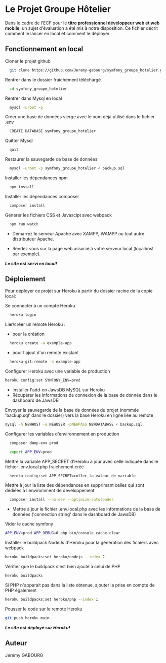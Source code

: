 
# Le Projet Groupe Hôtelier

Dans le cadre de l'ECF pour le **titre professionnel développeur web et web mobile**, un sujet d'évaluation a été mis à notre disposition.
Ce fichier décrit comment le lancer en local et comment le déployer.


## Fonctionnement en local

Cloner le projet github

```bash
  git clone https://github.com/Jeremy-gabourg/symfony_groupe_hotelier.git
```

Rentrer dans le dossier fraichement téléchargé 

```bash
  cd symfony_groupe_hotelier
```
Rentrer dans Mysql en local
```bash
  mysql -uroot -p
```
Créer une base de données vierge avec le nom déjà utilisé dans le fichier .env
```bash
  CREATE DATABASE symfony_groupe_hotelier
```
Quitter Mysql
```bash
  quit
```
Restaurer la sauvegarde de base de données
```bash
  mysql -uroot -p symfony_groupe_hotelier < backup.sql
```
Installer les dépendances npm

```bash
  npm install
```
Installer les dépendances composer

```bash
  composer install
```
Générer les fichiers CSS et Javascipt avec webpack

```bash
  npm run watch
```

- Démarrez le serveur Apache avec XAMPP, WAMPP ou tout autre distributeur Apache.

- Rendez vous sur la page web associé à votre serveur local (localhost par exemple).

**_Le site est servi en local!_**




## Déploiement

Pour déployer ce projet sur Heroku à partir du dossier racine de la copie local:

Se connecter à un compte Heroku
```bash
  heroku login
```
Lier/créer un remote Heroku :
- pour la création

```bash
  heroku create -a example-app
```
- pour l'ajout d'un remote existant
```bash
  heroku git:remote -a example-app
```
Configurer Heroku avec une variable de production
```bash
heroku config:set SYMFONY_ENV=prod
```
- Installer l'add-on JawsDB MySQL sur Heroku
- Récupérer les informations de connexion de la base de donnée dans le dashboard de JawsDB

Envoyer la sauvegarde de la base de données du projet (nommée 'backup.sql' dans le dossier) vers la base Heroku en ligne liée au remote
```bash
mysql -h NEWHOST -u NEWUSER -pNEWPASS NEWDATABASE < backup.sql
```
Configurer les variables d'environnement en production
```bash
  composer dump-env prod
```
```bash
  export APP_ENV=prod
```
Mettre la variable APP_SECRET d'Heroku à jour avec celle indiquée dans le fichier .env.local.php fraichement créé
```bash
  heroku config:set APP_SECRET=coller_la_valeur_de_variable
```
Mettre à jour la liste des dépendances en supprimant celles qui sont dédiées à l'enviromment de développement
```bash
  composer install --no-dev --optimize-autoloader
```
- Mettre à jour le fichier .env.local.php avec les informations de la base de données ('connection string' dans le dashboard de JawsDB)

Vider le cache symfony
```bash
APP_ENV=prod APP_DEBUG=0 php bin/console cache:clear
```
Installer le buildpack NodeJs d'Heroku pour la génération des fichiers avec webpack
```bash
heroku buildpacks:set heroku/nodejs --index 2
```
Vérifier que le buildpack s'est bien ajouté à celui de PHP
```bash
heroku buildpacks
```
Si PHP n'apparait pas dans la liste obtenue, ajouter la prise en compte de PHP également
```bash
heroku buildpacks:set heroku/php --index 1
```
Pousser le code sur le remote Heroku
```bash
git push heroku main
```
**_Le site est déployé sur Heroku!_**
## Auteur

Jérémy GABOURG


